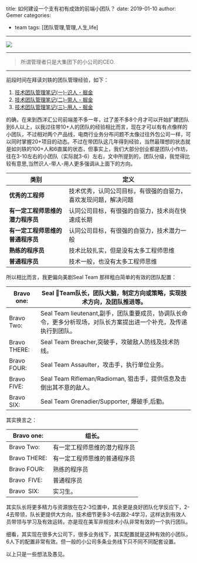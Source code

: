 title: 如何建设一个支有初有成效的前端小团队？
date: 2019-01-10
author: Gemer
categories:
- team
tags: [团队管理,管理,人生,life]

--------

![](https://minos-image.oss-cn-beijing.aliyuncs.com/2019-02-19-46be62a6a2b00e41_seal_about_web_1400x440.jpg)

-------

> 所谓管理者只是大集团下的小公司的CEO.

-------

前段时间在拜读刘轶的团队管理经验，如下：
1. [技术团队管理笔记(一)-识人 - 掘金](https://juejin.im/post/5c29da4fe51d450d97071ca3)
2. [技术团队管理笔记(二)-带人 - 掘金](https://juejin.im/post/5c31f5cd6fb9a049e12a5bfa)
3. [技术团队管理笔记(三)-用人 - 掘金](https://juejin.im/post/5c31f65fe51d45517624aa2c)

的确，在来到西洋汇公司前端差不多一年，过了差不多8个月才可以开始扩建团队到6人以上，以我过往带10+人的团队的经验相比而言，现在才可以有有点像样的小团队，不过相对两个产品线，电商行业务分布问题不太像过往外包公司一样，可以同时掌握20+项目的动态。不过在带团队这几年得到经验，当然最理想的状态就是如刘轶的100+人和6直属的状态，但事实上，我们大部分创业都是团队小作坊，往在3-10左右的小团队（实际就3-6）左右，文中所提到的，团队分级，我觉得比较有意思,当然识人-带人-用人更多强调从上面下的方向。


| 类别 | 定义 |
| --- | --- |
| **优秀的工程师** | 技术优秀，认同公司目标，有很强的自驱力，喜欢发现问题，解决问题 |
| **有一定工程师思维的潜力程序员** | 认同公司目标，有很强的自驱力，技术尚在快速成长期 |
| **有一定工程师思维的普通程序员** | 认同公司目标，有很强的自驱力，技术潜力一般 |
| **熟练的程序员** | 技术比较扎实，但是没有太多工程师思维 |
| **普通程序员** | 技术一般，也没有太多工程师思维 
 



所以相比而言，我更偏向美剧Seal Team 那样粗白简单的有效的团队配置：


| Bravo one: | Seal Team队长，团队大脑，制定方向或策略，实现技术方向，及团队推进等。 |
| --- | --- |
| Bravo Two: | Seal Team lieutenant,副手，团队重要成员，协调队长命令，更多分析现场，对队长方案提出进一个补充，及传递执行到团队。 |
| Bravo THERE: | Seal Team Breacher,突破手，攻破敌人防线及技术防线。 |
| Bravo FOUR: | Seal Team Assaulter，攻击手，执行单位业务。 
| Bravo  FIVE: | Seal Team Rifleman/Radioman, 狙击手，提供信息及击倒出其不意的敌人。  |
| Bravo  SIX: | Seal Team Grenadier/Supporter, 爆破手,后勤。 |


其实换言之：

| Bravo one: | 组长。 |
| --- | --- |
| Bravo Two: | 有一定工程师思维的潜力程序员 |
| Bravo THERE: | 有一定工程师思维的普通程序员|
| Bravo FOUR: | 熟练的程序员
| Bravo  FIVE: | 普通程序员 |
| Bravo  SIX: | 实习生。 |


其实队长将更多精力与资源放在在2-3位置中，其余更是良好团队化学反应下，2-4去带领，队长更提供大方向，技术细节更多3-6去跟2-4学习，这样达到有效人员带领与学习及有效运转。亦是现在美军非规技术小队非常有效的一个执行团队。

细看，其实现在很多大公司下，很多业务线下，其实配置就是这种有效的小团队，6人下的配置非常有效。但一般的小公司多条业务线下只不同不同配套设置。

以上只是一些想法及愚见。








